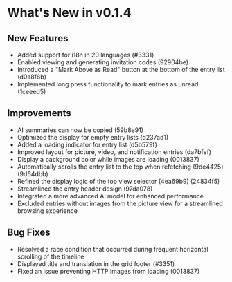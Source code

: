 # What's New in v0.1.4

## New Features

- Added support for i18n in 20 languages (#3331)
- Enabled viewing and generating invitation codes (92904be)
- Introduced a "Mark Above as Read" button at the bottom of the entry list (d0a8f6b)
- Implemented long press functionality to mark entries as unread (1ceeed5)

## Improvements

- AI summaries can now be copied (59b8e91)
- Optimized the display for empty entry lists (d237ad1)
- Added a loading indicator for entry list (d5b579f)
- Improved layout for picture, video, and notification entries (da7bfef)
- Display a background color while images are loading (0013837)
- Automatically scrolls the entry list to the top when refetching (9de4425) (9d64dbb)
- Refined the display logic of the top view selector (4ea69b9) (24834f5)
- Streamlined the entry header design (97da078)
- Integrated a more advanced AI model for enhanced performance
- Excluded entries without images from the picture view for a streamlined browsing experience

## Bug Fixes

- Resolved a race condition that occurred during frequent horizontal scrolling of the timeline
- Displayed title and translation in the grid footer (#3351)
- Fixed an issue preventing HTTP images from loading (0013837)
